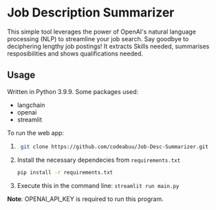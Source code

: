 # Job Description Summarizer

This simple tool leverages the power of OpenAI's natural language processing (NLP) to streamline your job search. Say goodbye to deciphering lengthy job postings!
It extracts Skills needed, summarises resposibilities and shows qualifications needed.

## Usage

Written in Python 3.9.9. Some packages used:

- langchain
- openai
- streamlit

To run the web app:

1. ```bash
    git clone https://github.com/codeabuu/Job-Desc-Summarizer.git
    ```
2. Install the necessary dependecies from `requirements.txt` 
    ```bash
    pip install -r requirements.txt
   ```
4. Execute this in the command line:
`streamlit run main.py`

**Note**: OPENAI_API_KEY is required to run this program.